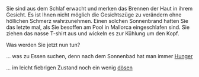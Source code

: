Sie sind aus dem Schlaf erwacht und merken das Brennen der Haut in ihrem Gesicht. 
Es ist Ihnen nicht möglich die Gesichtszüge zu verändern ohne höllichen Schmerz wahrzunehmen. 
Einen solchen Sonnenbrand hatten Sie das letzte mal, 
als Sie besoffen am Pool in Mallorca eingeschlafen sind. 
Sie ziehen das nasse T-shirt aus und wickeln es zur Kühlung um den Kopf.

Was werden Sie jetzt nun tun?

... was zu Essen suchen, denn nach dem Sonnenbad hat man immer 
[Hunger](../schwimmen/hunger/hunger.md)


... im leicht fiebrigen Zustand noch ein wenig
[dösen](../schwimmen/insel/schlafen/schlafen.md)
